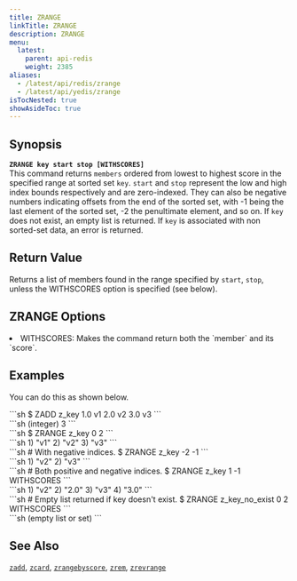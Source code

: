 ```yaml
---
title: ZRANGE
linkTitle: ZRANGE
description: ZRANGE
menu:
  latest:
    parent: api-redis
    weight: 2385
aliases:
  - /latest/api/redis/zrange
  - /latest/api/yedis/zrange
isTocNested: true
showAsideToc: true
---
```


## Synopsis
<b>`ZRANGE key start stop [WITHSCORES]`</b><br>
This command returns `members` ordered from lowest to highest score in the specified range at sorted set `key`.
`start` and `stop` represent the low and high index bounds respectively and are zero-indexed. They can also be negative 
numbers indicating offsets from the end of the sorted set, with -1 being the last element of the sorted set, -2 the penultimate element, and so on. 
If `key` does not exist, an empty list is returned. If `key` is associated with non sorted-set data, an error is returned.

## Return Value
Returns a list of members found in the range specified by `start`, `stop`, unless the WITHSCORES option is specified (see below).

## ZRANGE Options
<li> WITHSCORES: Makes the command return both the `member` and its `score`.</li>

## Examples

You can do this as shown below.
<div class='copy separator-dollar'>
```sh
$ ZADD z_key 1.0 v1 2.0 v2 3.0 v3
```
</div>
```sh
(integer) 3
```
<div class='copy separator-dollar'>
```sh
$ ZRANGE z_key 0 2
```
</div>
```sh
1) "v1"
2) "v2"
3) "v3"
```
<div class='copy separator-dollar'>
```sh
# With negative indices.
$ ZRANGE z_key -2 -1
```
</div>
```sh
1) "v2"
2) "v3" 
```
<div class='copy separator-dollar'>
```sh
# Both positive and negative indices.
$ ZRANGE z_key 1 -1 WITHSCORES
```
</div>
```sh
1) "v2"
2) "2.0"
3) "v3"
4) "3.0"
```
<div class='copy separator-dollar'>
```sh
# Empty list returned if key doesn't exist.
$ ZRANGE z_key_no_exist 0 2  WITHSCORES
```
</div>
```sh
(empty list or set)
```

## See Also
[`zadd`](../zadd/), [`zcard`](../zcard/), [`zrangebyscore`](../zrangebyscore/), [`zrem`](../zrem),
[`zrevrange`](../zrevrange)
